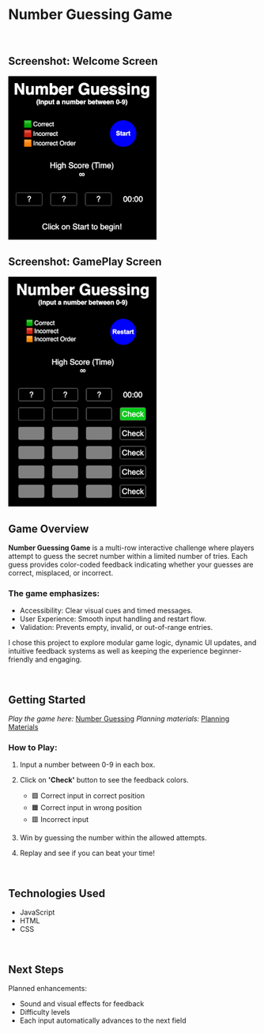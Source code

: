 # Number Guessing Game

<br/>

## Screenshot: Welcome Screen

<img src="https://github.com/Simonongst/number-guessing/blob/main/assets/NumberGuessing-WelcomeScreen.png" width="300">

<br/>

## Screenshot: GamePlay Screen

<img src="https://github.com/Simonongst/number-guessing/blob/main/assets/numberGuessing-GameplayScreen.png" width="300">

<br/>

## Game Overview

**Number Guessing Game** is a multi-row interactive challenge where players attempt to guess the secret number within a limited number of tries.
Each guess provides color-coded feedback indicating whether your guesses are correct, misplaced, or incorrect.

### The game emphasizes:

- Accessibility: Clear visual cues and timed messages.
- User Experience: Smooth input handling and restart flow.
- Validation: Prevents empty, invalid, or out-of-range entries.

I chose this project to explore modular game logic, dynamic UI updates, and intuitive feedback systems as well as keeping the experience beginner-friendly and engaging.

<br/>

## Getting Started

_Play the game here:_ [Number Guessing](https://simonongst.github.io/number-guessing/)
_Planning materials:_ [Planning Materials]()

### How to Play:

1. Input a number between 0-9 in each box.

2. Click on **'Check'** button to see the feedback colors.

   - 🟩 Correct input in correct position
   - 🟧 Correct input in wrong position
   - 🟥 Incorrect input

3. Win by guessing the number within the allowed attempts.
   
4. Replay and see if you can beat your time!

<br/>

## Technologies Used

- JavaScript
- HTML
- CSS

<br/>

## Next Steps

Planned enhancements:

- Sound and visual effects for feedback
- Difficulty levels
- Each input automatically advances to the next field
